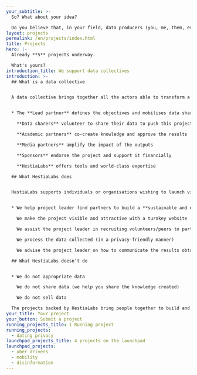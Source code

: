 ```yaml
---
your_subtitle: >-
  So? What about your idea?

  Do you believe that, in your field, data producers (you, me, them, everybody) should be able to decide which of their data are used and for what purpose?
layout: projects
permalink: /en/projects/index.html
title: Projects
hero: |-
  Already **5** projects underway.

  What's yours?
introduction_title: We support data collectives
introduction: >-
  ## What is a data collective


  A data collective brings together all the actors able to transform a project based on personal data into a successful vector of individual, collective and social change (read also about the [4 steps to change the world](https://hestialabs.org/en/strategy/)):


  * The **Lead partner** defines the objectives and mobilises data sharers

    **Data sharers** volunteer to share their data to push this project forward

    **Academic partners** co-create knowledge and approve the results

    **Media partners** amplify the impact of the outputs

    **Sponsors** endorse the project and support it financially

    **HestiaLabs** offers tools and world-class expertise

  ## What HestiaLabs does


  HestiaLabs supports individuals or organisations wishing to launch virtuous projects involving personal data. For free.


  * We help project leader find partners to build a **sustainable and ever growing data collective** for their project (as described above)

    We make the project visible and attractive with a turnkey website

    We assist the project leader in recruiting volunteers/peers to participate in the project (data sharers)

    We process the data collected (in a privacy-friendly manner)

    We advise the project leader on how to communicate the results obtained in order to amplify their impact

  ## What HestiaLabs doesn’t do


  * We do not appropriate data

    We do not share data (we help you share the knowledge created)

    We do not sell data

  The projects backed by HestiaLabs bring people together to build and learn things by pooling their data. We share the results obtained with journalists, researchers and civil society so that these innovations and knowledge benefit society as a whole.
your_title: Your project
your_button: Submit a project
running_projects_title: 1 Running project
running_projects:
  - dating privacy
launchpad_projects_title: 4 projects on the launchpad
launchpad_projects:
  - uber drivers
  - mobility
  - disinformation
---
```

